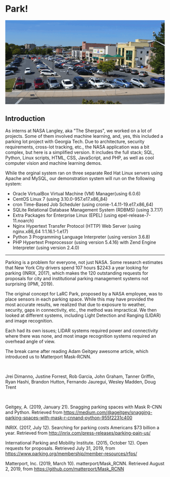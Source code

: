# Park!
<div style="text-align: center;"><img src="README_images/park_demo.gif" alt="Welcome to Park!" /></div>
<h2>Introduction</h2>
<p>As interns at NASA Langley, aka "The Sherpas", we worked on a lot of projects. Some of them involved machine learning, and, yes, this included a parking lot project with Georgia Tech. Due to architecture, security requirements, cross-lot tracking, etc., the NASA application was a bit complex, but here is a simplified version. It includes the full stack; SQL, Python, Linux scripts, HTML, CSS, JavaScript, and PHP, as well as cool computer vision and machine learning demos.</p>
<p>While the orginal system ran on three separate Red Hat Linux servers using Apache and MySQL, our demonstration system will run on the following system:</p>
<ul>
	<li>Oracle VirtualBox Virtual Machine (VM) Manager(using 6.0.6)</li>
	<li>CentOS Linux 7 (using 3.10.0-957.e17.x86_84)</li>
	<li>cron Time-Based Job Scheduler (using cronie-1.4.11-19.e17.x86_64)</li>
	<li>SQLite Relational Database Management System (RDBMS) (using 3.7.17)</li>
	<li>Extra Packages for Enterprise Linux (EPEL) (using epel-release-7-11.noarch)</li>
	<li>Nginx Hypertext Transfer Protocol (HTTP) Web Server (using nginx.x86_64 1:1.16.1-1.e17)</li>
	<li>Python 3 Programming Language Interpreter (using version 3.6.8)</li>
	<li>PHP Hypertext Preprocessor (using version 5.4.16) with Zend Engine Interpreter (using version 2.4.0)</li>
</ul>
<hr>
<p>Parking is a problem for everyone, not just NASA. Some research estimates that New York City drivers spend 107 hours $2243 a year looking for parking (INRIX, 2017), which makes the 120 outstanding requests for proposals for city and institutional parking management systems not surprising (IPMI, 2019).</p>
<p>The original concept for LaRC Park, proposed by a NASA employee, was to place sensors in each parking space. While this may have provided the most accurate results, we realized that due to exposure to weather, security, gaps in connectivity, etc., the method was impractical. We then looked at different systems, including Light Detection and Ranging (LIDAR) and image recognition.</p>
<p>Each had its own issues; LIDAR systems required power and connectivity where there was none, and most image recognition systems required an overhead angle of view.</p>
<p>The break came after reading Adam Geitgey awesome article, which introduced us to Matterport Mask-RCNN.</p>
<br>
<p>Jrei Dimanno, Justine Forrest, Rob Garcia, John Graham, Tanner Griffin, Ryan Hashi, Brandon Hutton, Fernando Jauregui, Wesley Madden, Doug Trent</p>
<br>
<p>Geitgey, A. (2019, January 21). Snagging parking spaces with Mask R-CNN and Python. Retrieved from <a href="https://medium.com/@ageitgey/snagging-parking-spaces-with-mask-r-cnnand-python-955f2231c400" target="_blank" title="">https://medium.com/@ageitgey/snagging-parking-spaces-with-mask-r-cnnand-python-955f2231c400</a></p>
<p>INRIX. (2017, July 12). Searching for parking costs Americans $73 billion a year. Retrieved from <a href="http://inrix.com/press-releases/parking-pain-us/" target="_blank" title="">http://inrix.com/press-releases/parking-pain-us/</a></p>
<p>International Parking and Mobility Institute. (2015, October 12). Open requests for proposals. Retrieved July 31, 2019, from <a href="https://www.parking.org/membership/member-resources/rfps/" target="_blank" title="">https://www.parking.org/membership/member-resources/rfps/</a></p>
<p>Matterport, Inc. (2019, March 10). matterport/Mask_RCNN. Retrieved August 2, 2019, from <a href="https://github.com/matterport/Mask_RCNN" target="_blank" title="">https://github.com/matterport/Mask_RCNN</a></p>
